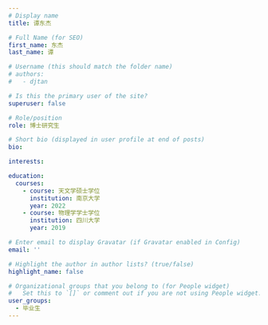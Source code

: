 ```yaml
---
# Display name
title: 谭东杰

# Full Name (for SEO)
first_name: 东杰
last_name: 谭

# Username (this should match the folder name)
# authors:
#   - djtan

# Is this the primary user of the site?
superuser: false

# Role/position
role: 博士研究生

# Short bio (displayed in user profile at end of posts)
bio: 

interests:

education:
  courses:
    - course: 天文学硕士学位
      institution: 南京大学
      year: 2022
    - course: 物理学学士学位
      institution: 四川大学
      year: 2019

# Enter email to display Gravatar (if Gravatar enabled in Config)
email: ''

# Highlight the author in author lists? (true/false)
highlight_name: false

# Organizational groups that you belong to (for People widget)
#   Set this to `[]` or comment out if you are not using People widget.
user_groups:
  - 毕业生
---
```


